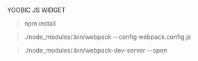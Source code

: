 YOOBIC JS WIDGET

> npm install

> ./node_modules/.bin/webpack --config webpack.config.js

> ./node_modules/.bin/webpack-dev-server --open